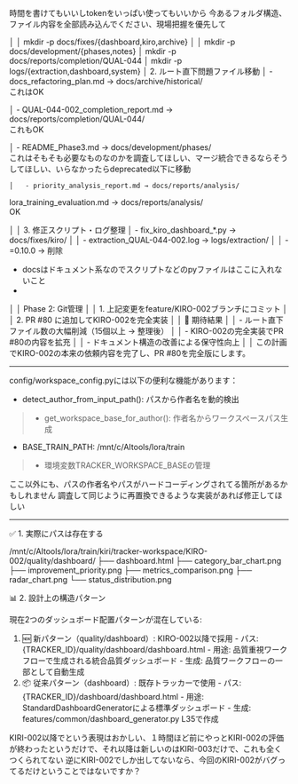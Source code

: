 時間を書けてもいいしtokenをいっぱい使ってもいいから
今あるフォルダ構造、ファイル内容を全部読み込んでください、現場把握を優先して

 

 │ │ mkdir -p docs/fixes/{dashboard,kiro,archive}                                                                           │ │ mkdir -p docs/development/{phases,notes}                                                                               │ mkdir -p docs/reports/completion/QUAL-044                                                                            │ mkdir -p logs/{extraction,dashboard,system}                                                                             │ 2. ルート直下問題ファイル移動                                                                                                    │   - docs_refactoring_plan.md → docs/archive/historical/   
 これはOK
 
 │   - QUAL-044-002_completion_report.md → docs/reports/completion/QUAL-044/           
 これもOK
 
  │   - README_Phase3.md → docs/development/phases/                                                          
  これはそもそも必要なものなのかを調査してほしい、マージ統合できるならそうしてほしい、いらなかったらdeprecated以下に移動
	
	│   - priority_analysis_report.md → docs/reports/analysis/              
lora_training_evaluation.md → docs/reports/analysis/       
OK




│ │ 3. 修正スクリプト・ログ整理                                                                                                       │   - fix_kiro_dashboard_*.py → docs/fixes/kiro/                                                                          │ │   - extraction_QUAL-044-002.log → logs/extraction/                                                        │ │   - =0.10.0 → 削除                

* docsはドキュメント系なのでスクリプトなどのpyファイルはここに入れないこと
* 


│ │ Phase 2: Git管理                                                                                                                     │ │ 1. 上記変更をfeature/KIRO-002ブランチにコミット                                                         │ │ 2. PR #80 に追加してKIRO-002を完全実装                                                                        │ │ 🎯 期待結果                                                                                                                             │ │ - ルート直下ファイル数の大幅削減（15個以上 → 整理後）                                              │ │ - KIRO-002の完全実装でPR #80の内容を拡充                                                                      │ │ - ドキュメント構造の改善による保守性向上                                                                      │ │ この計画でKIRO-002の本来の依頼内容を完了し、PR #80を完全版にします。


-----

>
  config/workspace_config.pyには以下の便利な機能があります：
  - detect_author_from_input_path(): パスから作者名を動的検出
>  - get_workspace_base_for_author(): 作者名からワークスペースパス生成
  - BASE_TRAIN_PATH: /mnt/c/AItools/lora/train
>  - 環境変数TRACKER_WORKSPACE_BASEの管理


ここ以外にも、パスの作者名やパスがハードコーディングされてる箇所があるかもしれません
調査して同じように再置換できるような実装があれば修正してほしい

-----

>
  ✅ 1. 実際にパスは存在する

  /mnt/c/AItools/lora/train/kiri/tracker-workspace/KIRO-002/quality/dashboard/
  ├── dashboard.html
  ├── category_bar_chart.png
  ├── improvement_priority.png
  ├── metrics_comparison.png
  ├── radar_chart.png
  └── status_distribution.png

  📊 2. 設計上の構造パターン

  現在2つのダッシュボード配置パターンが混在している:

  1. 🆕 新パターン（quality/dashboard）: KIRO-002以降で採用
    - パス: {TRACKER_ID}/quality/dashboard/dashboard.html
    - 用途: 品質重視ワークフローで生成される統合品質ダッシュボード
    - 生成: 品質ワークフローの一部として自動生成
  2. 📦 従来パターン（dashboard）: 既存トラッカーで使用
    - パス: {TRACKER_ID}/dashboard/dashboard.html
    - 用途: StandardDashboardGeneratorによる標準ダッシュボード
    - 生成: features/common/dashboard_generator.py L35で作成

KIRI-002以降でという表現はおかしい、１時間ほど前にやっとKIRI-002の評価が終わったというだけで、それ以降は新しいのはKIRI-003だけで、これも全くつくられてない
逆にKIRI-002でしか出してないなら、今回のKIRI-002がバグってるだけということではないですか？

